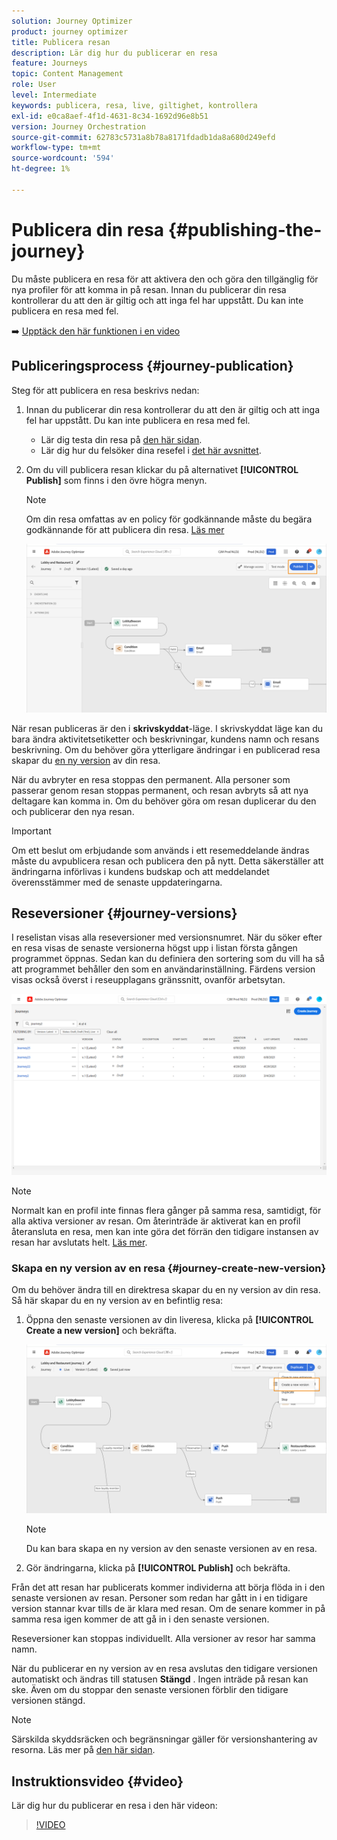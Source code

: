 ```yaml
---
solution: Journey Optimizer
product: journey optimizer
title: Publicera resan
description: Lär dig hur du publicerar en resa
feature: Journeys
topic: Content Management
role: User
level: Intermediate
keywords: publicera, resa, live, giltighet, kontrollera
exl-id: e0ca8aef-4f1d-4631-8c34-1692d96e8b51
version: Journey Orchestration
source-git-commit: 62783c5731a8b78a8171fdadb1da8a680d249efd
workflow-type: tm+mt
source-wordcount: '594'
ht-degree: 1%

---
```


# Publicera din resa {#publishing-the-journey}

Du måste publicera en resa för att aktivera den och göra den tillgänglig för nya profiler för att komma in på resan. Innan du publicerar din resa kontrollerar du att den är giltig och att inga fel har uppstått. Du kan inte publicera en resa med fel.

➡️ [Upptäck den här funktionen i en video](#video)

## Publiceringsprocess {#journey-publication}

Steg för att publicera en resa beskrivs nedan:

1. Innan du publicerar din resa kontrollerar du att den är giltig och att inga fel har uppstått. Du kan inte publicera en resa med fel.

   * Lär dig testa din resa på [den här sidan](testing-the-journey.md).
   * Lär dig hur du felsöker dina resefel i [det här avsnittet](../building-journeys/troubleshooting.md#checking-for-errors-before-testing).

1. Om du vill publicera resan klickar du på alternativet **[!UICONTROL Publish]** som finns i den övre högra menyn.

   >[!NOTE]
   >
   > Om din resa omfattas av en policy för godkännande måste du begära godkännande för att publicera din resa. [Läs mer](../test-approve/gs-approval.md)

   ![](assets/journeyuc1_18.png)

När resan publiceras är den i **skrivskyddat**-läge. I skrivskyddat läge kan du bara ändra aktivitetsetiketter och beskrivningar, kundens namn och resans beskrivning. Om du behöver göra ytterligare ändringar i en publicerad resa skapar du [en ny version](journey-ui.md#journey-versions) av din resa.

När du avbryter en resa stoppas den permanent. Alla personer som passerar genom resan stoppas permanent, och resan avbryts så att nya deltagare kan komma in. Om du behöver göra om resan duplicerar du den och publicerar den nya resan.

>[!IMPORTANT]
>
>Om ett beslut om erbjudande som används i ett resemeddelande ändras måste du avpublicera resan och publicera den på nytt. Detta säkerställer att ändringarna införlivas i kundens budskap och att meddelandet överensstämmer med de senaste uppdateringarna.

## Reseversioner {#journey-versions}

I reselistan visas alla reseversioner med versionsnumret. När du söker efter en resa visas de senaste versionerna högst upp i listan första gången programmet öppnas. Sedan kan du definiera den sortering som du vill ha så att programmet behåller den som en användarinställning. Färdens version visas också överst i reseupplagans gränssnitt, ovanför arbetsytan.

![](assets/journeyversions1.png)

>[!NOTE]
>
>Normalt kan en profil inte finnas flera gånger på samma resa, samtidigt, för alla aktiva versioner av resan. Om återinträde är aktiverat kan en profil återansluta en resa, men kan inte göra det förrän den tidigare instansen av resan har avslutats helt. [Läs mer](entry-management.md).

### Skapa en ny version av en resa {#journey-create-new-version}

Om du behöver ändra till en direktresa skapar du en ny version av din resa. Så här skapar du en ny version av en befintlig resa:

1. Öppna den senaste versionen av din liveresa, klicka på **[!UICONTROL Create a new version]** och bekräfta.

   ![](assets/journeyversions2.png)

   >[!NOTE]
   >
   >Du kan bara skapa en ny version av den senaste versionen av en resa.

1. Gör ändringarna, klicka på **[!UICONTROL Publish]** och bekräfta.

Från det att resan har publicerats kommer individerna att börja flöda in i den senaste versionen av resan. Personer som redan har gått in i en tidigare version stannar kvar tills de är klara med resan. Om de senare kommer in på samma resa igen kommer de att gå in i den senaste versionen.

Reseversioner kan stoppas individuellt. Alla versioner av resor har samma namn.

När du publicerar en ny version av en resa avslutas den tidigare versionen automatiskt och ändras till statusen **Stängd** . Ingen inträde på resan kan ske. Även om du stoppar den senaste versionen förblir den tidigare versionen stängd.


>[!NOTE]
>
>Särskilda skyddsräcken och begränsningar gäller för versionshantering av resorna. Läs mer på [den här sidan](../start/guardrails.md#journey-versions-journey-versions-g).


## Instruktionsvideo {#video}

Lär dig hur du publicerar en resa i den här videon:

>[!VIDEO](https://video.tv.adobe.com/v/3424998?quality=12)